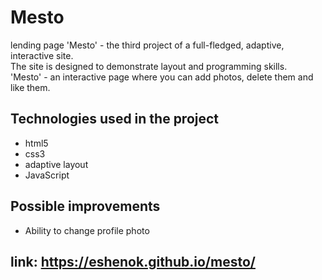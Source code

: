 # Mesto    
  
lending page 'Mesto' - the third project of a full-fledged, adaptive, interactive site.  
The site is designed to demonstrate layout and programming skills.  
'Mesto' - an interactive page where you can add photos, delete them and like them.  
## Technologies used in the project  
* html5 
* css3  
* adaptive layout  
* JavaScript  
## Possible improvements 
* Ability to change profile photo  
  
## link: https://eshenok.github.io/mesto/
